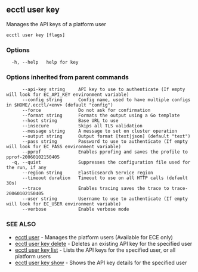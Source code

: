 ## ecctl user key

Manages the API keys of a platform user

```
ecctl user key [flags]
```

### Options

```
  -h, --help   help for key
```

### Options inherited from parent commands

```
      --api-key string     API key to use to authenticate (If empty will look for EC_API_KEY environment variable)
      --config string      Config name, used to have multiple configs in $HOME/.ecctl/<env> (default "config")
      --force              Do not ask for confirmation
      --format string      Formats the output using a Go template
      --host string        Base URL to use
      --insecure           Skips all TLS validation
      --message string     A message to set on cluster operation
      --output string      Output format [text|json] (default "text")
      --pass string        Password to use to authenticate (If empty will look for EC_PASS environment variable)
      --pprof              Enables pprofing and saves the profile to pprof-20060102150405
  -q, --quiet              Suppresses the configuration file used for the run, if any
      --region string      Elasticsearch Service region
      --timeout duration   Timeout to use on all HTTP calls (default 30s)
      --trace              Enables tracing saves the trace to trace-20060102150405
      --user string        Username to use to authenticate (If empty will look for EC_USER environment variable)
      --verbose            Enable verbose mode
```

### SEE ALSO

* [ecctl user](ecctl_user.md)	 - Manages the platform users (Available for ECE only)
* [ecctl user key delete](ecctl_user_key_delete.md)	 - Deletes an existing API key for the specified user
* [ecctl user key list](ecctl_user_key_list.md)	 - Lists the API keys for the specified user, or all platform users
* [ecctl user key show](ecctl_user_key_show.md)	 - Shows the API key details for the specified user

